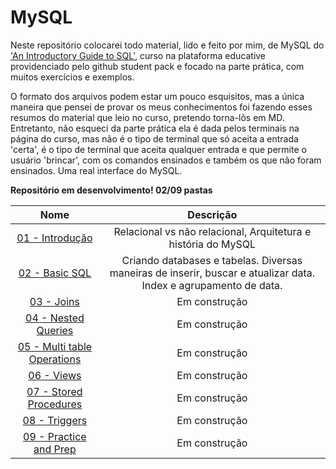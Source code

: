 # MySQL

Neste repositório colocarei todo material, lido e feito por mim, de MySQL do ['An Introductory Guide to SQL'](https://www.educative.io/courses/introductory-guide-to-sql), curso na plataforma educative providenciado pelo github student pack e focado na parte prática, com muitos exercícios e exemplos.

O formato dos arquivos podem estar um pouco esquisitos, mas a única maneira que pensei de provar os meus conhecimentos foi fazendo esses resumos do material que leio no curso, pretendo torna-lôs em MD. Entretanto, não esqueci da parte prática ela é dada pelos terminais na página do curso, mas não é o tipo de terminal que só aceita a entrada 'certa', é o tipo de terminal que aceita qualquer entrada e que permite o usuário 'brincar', com os comandos ensinados e também os que não foram ensinados. Uma real interface do MySQL.

**Repositório em desenvolvimento! 02/09 pastas**

Nome | Descrição
:---------: | :------:
[01 - Introdução](https://github.com/epedropaulo/MySQL/tree/main/01%20-%20Introdução)| Relacional vs não relacional, Arquitetura e história do MySQL
[02 - Basic SQL](https://github.com/epedropaulo/MySQL/tree/main/02%20-%20Basic%20SQL)| Criando databases e tabelas. Diversas maneiras de inserir, buscar e atualizar data. Index e agrupamento de data.
[03 - Joins](https://github.com/epedropaulo/MySQL/tree/main/03%20-%20Joins)| Em construção
[04 - Nested Queries](https://github.com/epedropaulo/MySQL/tree/main/04%20-%20Nested%20Queries)| Em construção
[05 - Multi table Operations](https://github.com/epedropaulo/MySQL/tree/main/05%20-%20Multi%20Table%20Operations)| Em construção
[06 - Views](https://github.com/epedropaulo/MySQL/tree/main/06%20-%20Views)| Em construção
[07 - Stored Procedures](https://github.com/epedropaulo/MySQL/tree/main/07%20-%20Stored%20Procedures)| Em construção
[08 - Triggers](https://github.com/epedropaulo/MySQL/tree/main/08%20-%20Triggers)| Em construção
[09 - Practice and Prep](https://github.com/epedropaulo/MySQL/tree/main/09%20-%20Practice%20and%20prep)| Em construção
